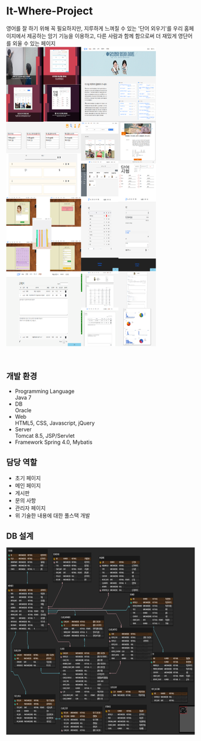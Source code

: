 # It-Where-Project
영어를 잘 하기 위해 꼭 필요하지만, 지루하게 느껴질 수 있는 '단어 외우기'를 우리 홈페이지에서 제공하는 암기 기능을 이용하고,
다른 사람과 함께 함으로써 더 재밌게 영단어를 외울 수 있는 페이지<br/>
<img align="left" width="200" height="200" src="images/initial.PNG"> 
<img align="left" width="200" height="200" src="images/main.PNG">
<img align="left" width="200" height="200" src="images/voca.png">
<img align="left" width="200" height="200" src="images/study.png">
<img align="left" width="200" height="200" src="images/mypage.png">
<img align="left" width="200" height="200" src="images/board.png">
<img align="left" width="200" height="200" src="images/inquire.PNG">
<img align="" width="200" height="200" src="images/admin.png">

<br/>

## 개발 환경
* Programming Language    
Java 7
* DB  
Oracle
* Web  
HTML5, CSS, Javascript, jQuery
* Server  
Tomcat 8.5, JSP/Servlet
* Framework
Spring 4.0, Mybatis

## 담당 역할
* 초기 페이지
* 메인 페이지
* 게시판
* 문의 사항
* 관리자 페이지
* 위 기술한 내용에 대한 풀스택 개발

## DB 설계
<div>
  <img width="100%" height="500" src="images/DB.PNG">  
</div>


